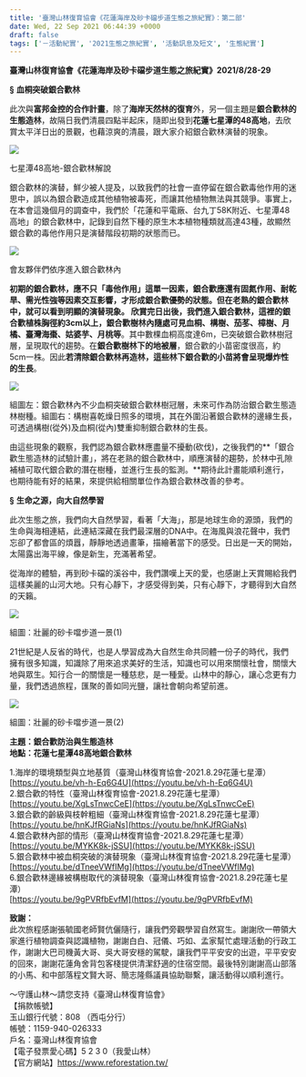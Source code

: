 ```yaml
---
title: '臺灣山林復育協會《花蓮海岸及砂卡礑步道生態之旅紀實》：第二部'
date: Wed, 22 Sep 2021 06:44:39 +0000
draft: false
tags: ['－活動紀實', '2021生態之旅紀實', '活動訊息及短文', '生態紀實']
---
```


**臺灣山林復育協會《花蓮海岸及砂卡礑步道生態之旅紀實》2021/8/28-29**

**§** **血桐突破銀合歡林**

此次與**富邦金控的合作計畫**，除了**海岸天然林的復育**外，另一個主題是**銀合歡林的生態造林**，故隔日我們清晨四點半起床，隨即出發到**花蓮七星潭的****48****高地**，去欣賞太平洋日出的景觀，也藉涼爽的清晨，跟大家介紹銀合歡林演替的現象。

![](https://www.reforestation.tw/wp-content/uploads/2021/09/2021.vol_.9-38.jpg)

七星潭48高地-銀合歡林解說

銀合歡林的演替，鮮少被人提及，以致我們的社會一直停留在銀合歡毒他作用的迷思中，誤以為銀合歡造成其他植物被毒死，而讓其他植物無法與其競爭。事實上，在本會這幾個月的調查中，我們於「花蓮和平電廠、台九丁58K附近、七星潭48高地」的銀合歡林中，記錄到自然下種的原生木本植物種類就高達43種，故顯然銀合歡的毒他作用只是演替階段初期的狀態而已。

![](https://www.reforestation.tw/wp-content/uploads/2021/09/2021.vol_.9-39.jpg)

會友夥伴們依序進入銀合歡林內

**初期的銀合歡林，應不只「毒他作用」這單一因素，銀合歡應還有固氮作用、耐乾旱、需光性強等因素交互影響，才形成銀合歡優勢的狀態。**但在老熟的銀合歡林中，就可以看到明顯的演替現象。 欣賞完日出後，我們進入銀合歡林，這裡的銀合歡植株胸徑約3cm以上，銀合歡樹林內隨處可見**血桐、構樹、茄苳、樟樹、月橘、臺灣海棗、姑婆芋、月桃等**。其中數棵血桐高度達6m，已突破銀合歡林樹冠層，呈現取代的趨勢。在**銀合歡樹林下的地被層**，銀合歡的小苗密度很高，約5cm一株。因此**若清除銀合歡林再造林，這些林下銀合歡的小苗將會呈現爆炸性的生長**。

![](https://www.reforestation.tw/wp-content/uploads/2021/09/2021.vol_.9-40.jpg)

組圖左：銀合歡林內不少血桐突破銀合歡林樹冠層，未來可作為防治銀合歡生態造林樹種。組圖右：構樹喜乾燥日照多的環境，其在外圍沿著銀合歡林的邊緣生長，可透過構樹(從外)及血桐(從內)雙重抑制銀合歡林的生長。

由這些現象的觀察，我們認為銀合歡林應盡量不擾動(砍伐)，之後我們的**「銀合歡生態造林的試驗計畫」，將在老熟的銀合歡林中，順應演替的趨勢，於林中孔隙補植可取代銀合歡的潛在樹種，並進行生長的監測。**期待此計畫能順利進行，也期待能有好的結果，來提供給相關單位作為銀合歡林改善的參考。

**§** **生命之源，向大自然學習**

此次生態之旅，我們向大自然學習，看著「大海」，那是地球生命的源頭，我們的生命與海相連結，此連結深藏在我們最深層的DNA中。在海風與浪花聲中，我們忘卻了都會區的煩囂，靜靜地透過畫筆，描繪著當下的感受。日出是一天的開始，太陽露出海平線，像是新生，充滿著希望。

從海岸的體驗，再到砂卡礑的溪谷中，我們讚嘆上天的愛，也感謝上天賞賜給我們這樣美麗的山河大地。只有心靜下，才感受得到美，只有心靜下，才聽得到大自然的天籟。

![](https://www.reforestation.tw/wp-content/uploads/2021/09/2021.vol_.9-41.jpg)

組圖：壯麗的砂卡噹步道一景(1)

21世紀是人反省的時代，也是人學習成為大自然生命共同體一份子的時代，我們擁有很多知識，知識除了用來追求美好的生活，知識也可以用來關懷社會，關懷大地與眾生。知行合一的關懷是一種慈悲，是一種愛。山林中的靜心，讓心念更有力量，我們透過旅程，匯聚的善如同光鹽，讓社會朝向希望前進。

![](https://www.reforestation.tw/wp-content/uploads/2021/09/2021.vol_.9-42.jpg)

組圖：壯麗的砂卡噹步道一景(2)

**主題：銀合歡防治與生態造林  
地點：花蓮七星潭48高地銀合歡林**

1.海岸的環境類型與立地基質（臺灣山林復育協會-2021.8.29花蓮七星潭）  
[https://youtu.be/vh-h-Eq6G4U](https://youtu.be/vh-h-Eq6G4U)  
2.銀合歡的特性（臺灣山林復育協會-2021.8.29花蓮七星潭）  
[https://youtu.be/XgLsTnwcCeE](https://youtu.be/XgLsTnwcCeE)  
3.銀合歡的齡級與枝幹粗細（臺灣山林復育協會-2021.8.29花蓮七星潭）  
[https://youtu.be/hnKJfRGiaNs](https://youtu.be/hnKJfRGiaNs)  
4.銀合歡林內部的情形（臺灣山林復育協會-2021.8.29花蓮七星潭）  
[https://youtu.be/MYKK8k-jSSU](https://youtu.be/MYKK8k-jSSU)  
5.銀合歡林中被血桐突破的演替現象（臺灣山林復育協會-2021.8.29花蓮七星潭）  
[https://youtu.be/dTneeVWfIMg](https://youtu.be/dTneeVWfIMg)  
6.銀合歡林邊緣被構樹取代的演替現象（臺灣山林復育協會-2021.8.29花蓮七星潭）  
[https://youtu.be/9gPVRfbEvfM](https://youtu.be/9gPVRfbEvfM)

**致謝：**  
此次旅程感謝張毓國老師賢伉儷隨行，讓我們旁觀學習自然寫生。謝謝欣一帶領大家進行植物調查與認識植物，謝謝白白、冠儀、巧如、孟家幫忙處理活動的行政工作，謝謝大巴司機黃大哥、吳大哥安穩的駕駛，讓我們平平安安的出遊，平平安安的回來，謝謝花蓮角舍背包客棧提供清潔舒適的住宿空間。最後特別謝謝高山部落的小馬、和中部落程文賢大哥、簡志隆縣議員協助聯繫，讓活動得以順利進行。

～守護山林～請您支持《臺灣山林復育協會》  
【捐款帳號】  
玉山銀行代號：808 （西屯分行）  
帳號：1159-940-026333  
戶名：臺灣山林復育協會  
【電子發票愛心碼】5 2 3 0（我愛山林）  
【官方網站】https://www.reforestation.tw/
